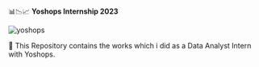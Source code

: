 📊📉📈 <b> Yoshops Internship 2023 </b> 

![yoshops](https://github.com/ShyamashreeGhorai1/Yoshops-Data-Analyst-Internship-2023/assets/131132617/0f6a9052-6668-4253-b4d3-25863a55a56c)


📔 This Repository contains the works which i did as a Data Analyst Intern with Yoshops.
